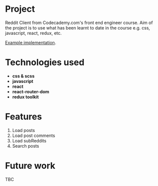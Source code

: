 # Project

Reddit Client from Codecademy.com's front end engineer course. Aim of the project is to use what has been learnt to date in the course e.g. css, javascript, react, redux, etc.

[Example implementation](https://reddit-client.netlify.app/).

# Technologies used

- **css & scss**
- **javascript**
- **react**
- **react-router-dom**
- **redux toolkit**

# Features

1. Load posts
2. Load post comments
3. Load subReddits
4. Search posts

# Future work

TBC
